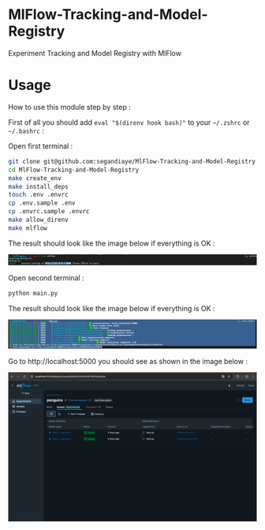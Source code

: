 # MlFlow-Tracking-and-Model-Registry

Experiment Tracking and Model Registry with MlFlow

# Usage

How to use this module step by step :

First of all you should add `eval "$(direnv hook bash)"` to your `~/.zshrc` or `~/.bashrc` :

Open first terminal :

```bash
git clone git@github.com:segandiaye/MlFlow-Tracking-and-Model-Registry.git
cd MlFlow-Tracking-and-Model-Registry
make create_env
make install_deps
touch .env .envrc
cp .env.sample .env
cp .envrc.sample .envrc
make allow_direnv
make mlflow
```

The result should look like the image below if everything is OK :

![1](imgs/1.png)

Open second terminal :

```bash
python main.py
```

The result should look like the image below if everything is OK :

![2](imgs/2.png)

Go to http://localhost:5000 you should see as shown in the image below :

![3](imgs/3.png)